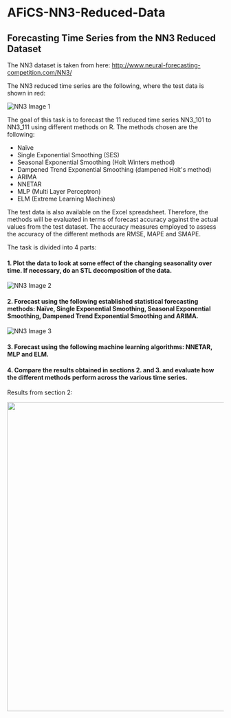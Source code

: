 # AFiCS-NN3-Reduced-Data
## Forecasting Time Series from the NN3 Reduced Dataset

The NN3 dataset is taken from here: http://www.neural-forecasting-competition.com/NN3/

The NN3 reduced time series are the following, where the test data is shown in red:

![NN3 Image 1](https://github.com/martaaliu/AFiCS-NN3-Reduced-Data/blob/main/Images/NN3%20Plot%201%20(a.1).png?raw=true)

The goal of this task is to forecast the 11 reduced time series NN3_101 to NN3_111 using different methods on R. The methods chosen are the following:
* Naïve
* Single Exponential Smoothing (SES)
* Seasonal Exponential Smoothing (Holt Winters method)
* Dampened Trend Exponential Smoothing (dampened Holt's method)
* ARIMA
* NNETAR
* MLP (Multi Layer Perceptron)
* ELM (Extreme Learning Machines)

The test data is also available on the Excel spreadsheet. Therefore, the methods will be evaluated in terms of forecast accuracy against the actual values from the test dataset. The accuracy measures employed to assess the accuracy of the different methods are RMSE, MAPE and SMAPE. 

The task is divided into 4 parts:

#### 1. Plot the data to look at some effect of the changing seasonality over time. If necessary, do an STL decomposition of the data.

![NN3 Image 2](https://github.com/martaaliu/AFiCS-NN3-Reduced-Data/blob/main/Images/NN3%20Plot%202%20(a.1).png?raw=true)

#### 2. Forecast using the following established statistical forecasting methods: Naïve, Single Exponential Smoothing, Seasonal Exponential Smoothing, Dampened Trend Exponential Smoothing and ARIMA.

![NN3 Image 3](https://github.com/martaaliu/AFiCS-NN3-Reduced-Data/blob/main/Images/NN3%20Plot%202%20(a.2).png?raw=true)

#### 3. Forecast using the following machine learning algorithms: NNETAR, MLP and ELM.

#### 4. Compare the results obtained in sections 2. and 3. and evaluate how the different methods perform across the various time series. 

Results from section 2:

<img src="https://github.com/martaaliu/AFiCS-NN3-Reduced-Data/blob/main/Images/Accuracy%20Results%20NN3%20a.PNG?raw=true" width="720">

